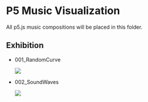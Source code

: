 # P5 Music Visualization

All p5.js music compositions will be placed in this folder.

## Exhibition

- 001_RandomCurve

  ![](https://cdn.jsdelivr.net/gh/chihyungchang/p5js-learning/P5_Music_Visualization/001_RandomCurve/preview.gif)

- 002_SoundWaves

  ![](https://cdn.jsdelivr.net/gh/chihyungchang/p5js-learning/P5_Music_Visualization/002_SoundWaves/preview.gif)

